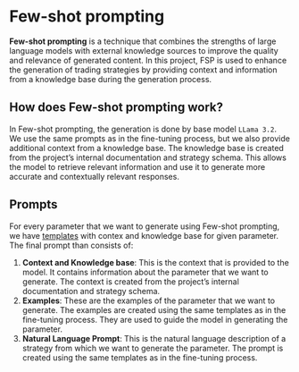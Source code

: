 # Few-shot prompting

**Few-shot prompting** is a technique that combines the strengths of large language models with external knowledge sources to improve the quality and relevance of generated content. In this project, FSP is used to enhance the generation of trading strategies by providing context and information from a knowledge base during the generation process.

## How does Few-shot prompting work?

In Few-shot prompting, the generation is done by base model `LLama 3.2`. We use the same prompts as in the fine-tuning process, but we also provide additional context from a knowledge base. The knowledge base is created from the project’s internal documentation and strategy schema. This allows the model to retrieve relevant information and use it to generate more accurate and contextually relevant responses.

## Prompts

For every parameter that we want to generate using Few-shot prompting, we have [templates](https://github.com/DrDanicka/trading_strategy_tester/tree/main/trading_strategy_tester/llm_communication/few_shot_prompting/prompts) with contex and knowledge base for given parameter. The final prompt than consists of:

1. **Context and Knowledge base**: This is the context that is provided to the model. It contains information about the parameter that we want to generate. The context is created from the project’s internal documentation and strategy schema.
2. **Examples**: These are the examples of the parameter that we want to generate. The examples are created using the same templates as in the fine-tuning process. They are used to guide the model in generating the parameter.
3. **Natural Language Prompt**: This is the natural language description of a strategy from which we want to generate the parameter. The prompt is created using the same templates as in the fine-tuning process.
